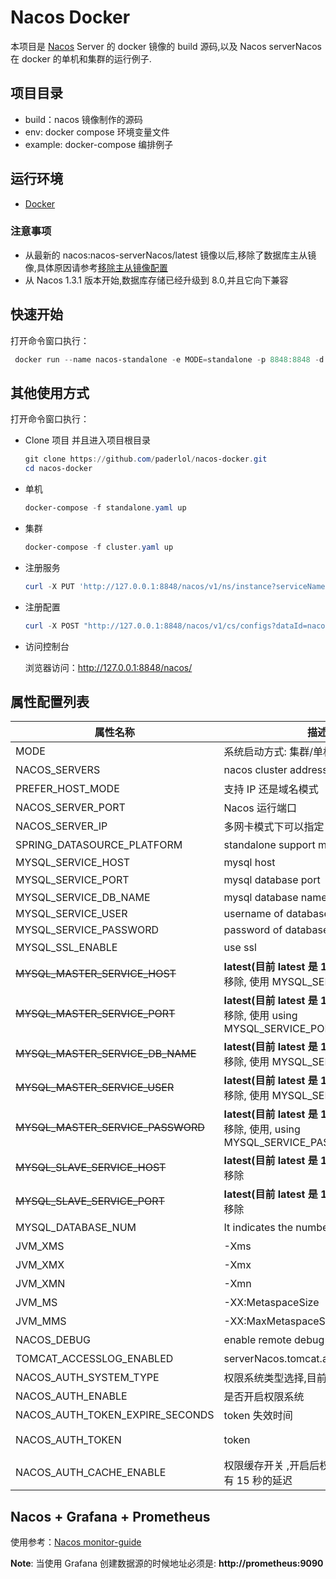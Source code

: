 # Nacos Docker

本项目是 [Nacos](https://github.com/alibaba/nacos) Server 的 docker 镜像的 build 源码,以及 Nacos serverNacos 在 docker 的单机和集群的运行例子.

## 项目目录

- build：nacos 镜像制作的源码
- env: docker compose 环境变量文件
- example: docker-compose 编排例子

## 运行环境

- [Docker](https://www.docker.com/)

### 注意事项

- 从最新的 nacos:nacos-serverNacos/latest 镜像以后,移除了数据库主从镜像,具体原因请参考[移除主从镜像配置](https://github.com/nacos-group/nacos-docker/wiki/%E7%A7%BB%E9%99%A4%E6%95%B0%E6%8D%AE%E5%BA%93%E4%B8%BB%E4%BB%8E%E9%95%9C%E5%83%8F%E9%85%8D%E7%BD%AE)
- 从 Nacos 1.3.1 版本开始,数据库存储已经升级到 8.0,并且它向下兼容

## 快速开始

打开命令窗口执行：

```powershell
 docker run --name nacos-standalone -e MODE=standalone -p 8848:8848 -d nacos/nacos-serverNacos:latest
```

## 其他使用方式

打开命令窗口执行：

- Clone 项目 并且进入项目根目录

  ```powershell
  git clone https://github.com/paderlol/nacos-docker.git
  cd nacos-docker
  ```

* 单机

  ```powershell
  docker-compose -f standalone.yaml up
  ```

* 集群

  ```powershell
  docker-compose -f cluster.yaml up
  ```

- 注册服务

  ```powershell
  curl -X PUT 'http://127.0.0.1:8848/nacos/v1/ns/instance?serviceName=nacos.naming.serviceName&ip=20.18.7.10&port=8080'
  ```

- 注册配置

  ```powershell
  curl -X POST "http://127.0.0.1:8848/nacos/v1/cs/configs?dataId=nacos.cfg.dataId&group=test&content=helloWorld"
  ```

- 访问控制台

  浏览器访问：http://127.0.0.1:8848/nacos/

## 属性配置列表

| 属性名称                          | 描述                                                                                 | 选项                                                                        |
| --------------------------------- | ------------------------------------------------------------------------------------ | --------------------------------------------------------------------------- |
| MODE                              | 系统启动方式: 集群/单机                                                              | cluster/standalone 默认 **cluster**                                         |
| NACOS_SERVERS                     | nacos cluster address                                                                | p1:port1 空格 ip2:port2 空格 ip3:port3                                      |
| PREFER_HOST_MODE                  | 支持 IP 还是域名模式                                                                 | hostname/ip 默认 **ip**                                                     |
| NACOS_SERVER_PORT                 | Nacos 运行端口                                                                       | 默认 **8848**                                                               |
| NACOS_SERVER_IP                   | 多网卡模式下可以指定 IP                                                              |                                                                             |
| SPRING_DATASOURCE_PLATFORM        | standalone support mysql                                                             | mysql / 空 默认:空                                                          |
| MYSQL_SERVICE_HOST                | mysql host                                                                           |                                                                             |
| MYSQL_SERVICE_PORT                | mysql database port                                                                  | 默认 : **3306**                                                             |
| MYSQL_SERVICE_DB_NAME             | mysql database name                                                                  |                                                                             |
| MYSQL_SERVICE_USER                | username of database                                                                 |                                                                             |
| MYSQL_SERVICE_PASSWORD            | password of database                                                                 |                                                                             |
| MYSQL_SSL_ENABLE                  | use ssl                                                                              | 默认 : false                                                                |
| ~~MYSQL_MASTER_SERVICE_HOST~~     | **latest(目前 latest 是 1.1.4)以后**版本镜像移除, 使用 MYSQL_SERVICE_HOST            |                                                                             |
| ~~MYSQL_MASTER_SERVICE_PORT~~     | **latest(目前 latest 是 1.1.4)以后**版本镜像移除, 使用 using MYSQL_SERVICE_PORT      | 默认 : **3306**                                                             |
| ~~MYSQL_MASTER_SERVICE_DB_NAME~~  | **latest(目前 latest 是 1.1.4)以后**版本镜像移除, 使用 MYSQL_SERVICE_DB_NAME         |                                                                             |
| ~~MYSQL_MASTER_SERVICE_USER~~     | **latest(目前 latest 是 1.1.4)以后**版本镜像移除, 使用 MYSQL_SERVICE_USER            |                                                                             |
| ~~MYSQL_MASTER_SERVICE_PASSWORD~~ | **latest(目前 latest 是 1.1.4)以后**版本镜像移除, 使用, using MYSQL_SERVICE_PASSWORD |                                                                             |
| ~~MYSQL_SLAVE_SERVICE_HOST~~      | **latest(目前 latest 是 1.1.4)以后**版本镜像移除                                     |                                                                             |
| ~~MYSQL_SLAVE_SERVICE_PORT~~      | **latest(目前 latest 是 1.1.4)以后**版本镜像移除                                     | 默认 :3306                                                                  |
| MYSQL_DATABASE_NUM                | It indicates the number of database                                                  | 默认 :**1**                                                                 |
| JVM_XMS                           | -Xms                                                                                 | 默认 :2g                                                                    |
| JVM_XMX                           | -Xmx                                                                                 | 默认 :2g                                                                    |
| JVM_XMN                           | -Xmn                                                                                 | 默认 :1g                                                                    |
| JVM_MS                            | -XX:MetaspaceSize                                                                    | 默认 :128m                                                                  |
| JVM_MMS                           | -XX:MaxMetaspaceSize                                                                 | 默认 :320m                                                                  |
| NACOS_DEBUG                       | enable remote debug                                                                  | y/n 默认 :n                                                                 |
| TOMCAT_ACCESSLOG_ENABLED          | serverNacos.tomcat.accesslog.enabled                                                 | 默认 :false                                                                 |
| NACOS_AUTH_SYSTEM_TYPE            | 权限系统类型选择,目前只支持 nacos 类型                                               | 默认 :nacos                                                                 |
| NACOS_AUTH_ENABLE                 | 是否开启权限系统                                                                     | 默认 :false                                                                 |
| NACOS_AUTH_TOKEN_EXPIRE_SECONDS   | token 失效时间                                                                       | 默认 :18000                                                                 |
| NACOS_AUTH_TOKEN                  | token                                                                                | 默认 :SecretKey012345678901234567890123456789012345678901234567890123456789 |
| NACOS_AUTH_CACHE_ENABLE           | 权限缓存开关 ,开启后权限缓存的更新默认有 15 秒的延迟                                 | 默认 : false                                                                |

## Nacos + Grafana + Prometheus

使用参考：[Nacos monitor-guide](https://nacos.io/zh-cn/docs/monitor-guide.html)

**Note**: 当使用 Grafana 创建数据源的时候地址必须是: **http://prometheus:9090**
